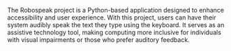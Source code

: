 The Robospeak project is a Python-based application designed to enhance accessibility and user experience. With this project, users can have their system audibly speak the text they type using the keyboard. It serves as an assistive technology tool, making computing more inclusive for individuals with visual impairments or those who prefer auditory feedback.
